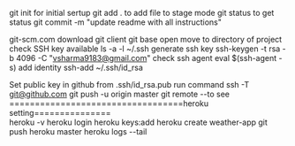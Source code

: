 
git init for initial sertup
git add . to add file to stage mode
git status to get status
git commit -m "update readme with all instructions"


git-scm.com download git client
git base open
move to directory of project
check SSH key available ls -a -l ~/.ssh
generate ssh key ssh-keygen -t rsa  -b 4096 -C "vsharma9183@gmail.com"
check ssh agent eval $(ssh-agent -s)
add identity ssh-add ~/.ssh/id_rsa

Set public  key in github from .ssh/id_rsa.pub 
run command ssh -T git@github.com
git push -u origin master
git remote --to see 
==================================heroku setting===============\
heroku -v
heroku login
heroku keys:add
heroku create weather-app
git push heroku master
heroku logs --tail
